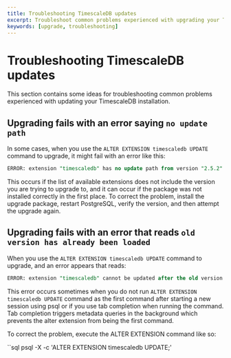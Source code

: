 ```yaml
---
title: Troubleshooting TimescaleDB updates
excerpt: Troubleshoot common problems experienced with upgrading your TimescaleDB installation
keywords: [upgrade, troubleshooting]
---
```


# Troubleshooting TimescaleDB updates
This section contains some ideas for troubleshooting common problems experienced
with updating your TimescaleDB installation.

<!---
* Keep this section in alphabetical order
* Use this format for writing troubleshooting sections:
 - Cause: What causes the problem?
 - Consequence: What does the user see when they hit this problem?
 - Fix/Workaround: What can the user do to fix or work around the problem? Provide a "Resolving" Procedure if required.
 - Result: When the user applies the fix, what is the result when the same action is applied?
* Copy this comment at the top of every troubleshooting page
-->

## Upgrading fails with an error saying `no update path`
In some cases, when you use the `ALTER EXTENSION timescaledb UPDATE` command to
upgrade, it might fail with an error like this:

```sql
ERROR: extension "timescaledb" has no update path from version "2.5.2" to version "2.6.1"
```

This occurs if the list of available extensions does not include the version you
are trying to upgrade to, and it can occur if the package was not installed
correctly in the first place. To correct the problem, install the upgrade
package, restart PostgreSQL, verify the version, and then attempt the upgrade
again.

## Upgrading fails with an error that reads `old version has already been loaded`
When you use the `ALTER EXTENSION timescaledb UPDATE` command to upgrade, and an
error appears that reads:

```sql
ERROR: extension "timescaledb" cannot be updated after the old version has already been loaded
```
This error occurs sometimes when you do not run `ALTER EXTENSION timescaledb
UPDATE` command as the first command after starting a new session using psql
or if you use tab completion when running the command. Tab completion triggers
metadata queries in the background which prevents the alter extension from being
the first command.

To correct the problem, execute the ALTER EXTENSION command like so:

``sql
psql -X -c 'ALTER EXTENSION timescaledb UPDATE;'
```